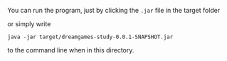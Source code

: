 You can run the program, just by clicking the `.jar` file in the target folder

or simply write 
```
java -jar target/dreamgames-study-0.0.1-SNAPSHOT.jar
```

to the command line when in this directory.